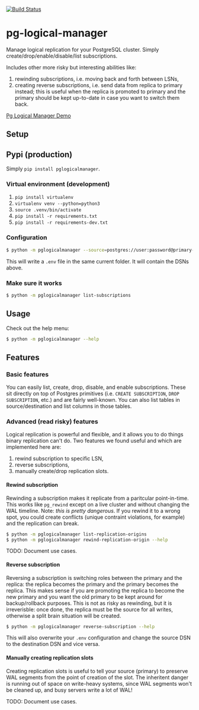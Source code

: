 [![Build Status](https://travis-ci.com/levkk/pg-logical-manager.svg?branch=master)](https://travis-ci.com/levkk/pg-logical-manager)

# pg-logical-manager
Manage logical replication for your PostgreSQL cluster. Simply create/drop/enable/disable/list subscriptions.

Includes other more risky but interesting abilities like:
1. rewinding subscriptions, i.e. moving back and forth between LSNs,
2. creating reverse subscriptions, i.e. send data from replica to primary instead; this is useful when the replica is promoted to primary and the primary should be kept up-to-date in case you want to switch them back.

[Pg Logical Manager Demo](https://i.imgur.com/bXpufEm.gif)

## Setup

## Pypi (production)

Simply 	`pip install pglogicalmanager`.

### Virtual environment (development)

1. `pip install virtualenv`
2. `virtualenv venv --python=python3`
3. `source .venv/bin/activate`
4. `pip install -r requirements.txt`
5. `pip install -r requirements-dev.txt`


### Configuration

```bash
$ python -m pglogicalmanager --source=postgres://user:password@primary-db:5432/database --destination=postgres://user:password@replica-db:5432/database
```

This will write a `.env` file in the same current folder. It will contain the DSNs above.

### Make sure it works

```bash
$ python -m pglogicalmanager list-subscriptions
```

## Usage

Check out the help menu:

```bash
$ python -m pglogicalmanager --help
```

## Features

### Basic features

You can easily list, create, drop, disable, and enable subscriptions. These sit directly on top of Postgres primitives (i.e. `CREATE SUBSCRIPTION`, `DROP SUBSCRIPTION`, etc.) and are fairly well-known. You can also list tables in source/destination and list columns in those tables.

### Advanced (read risky) features

Logical replication is powerful and flexible, and it allows you to do things binary replication can't do. Two features we found useful and which are implemented here are:

1. rewind subscription to specific LSN,
2. reverse subscriptions,
3. manually create/drop replication slots.

#### Rewind subscription

Rewinding a subscription makes it replicate from a paritcular point-in-time. This works like `pg_rewind` except on a live cluster and without changing the WAL timeline. Note: _this is pretty dangerous_. If you rewind it to a wrong spot, you could create conflicts (unique contraint violations, for example) and the replication can break.

```bash
$ python -m pglogicalmanager list-replication-origins
$ python -m pglogicalmanager rewind-replication-origin --help
```

TODO: Document use cases.

#### Reverse subscription

Reversing a subscription is switching roles between the primary and the replica: the replica becomes the primary and the primary becomes the replica. This makes sense if you are promoting the replica to become the new primary and you want the old primary to be kept around for backup/rollback purposes. This is not as risky as rewinding, but it is irreverisble: once done, the replica must be the source for all writes, otherwise a split brain situation will be created.


```bash
$ python -m pglogicalmanager reverse-subscription --help
```

This will also overwrite your `.env` configuration and change the source DSN to the destination DSN and vice versa.

#### Manually creating replication slots

Creating replication slots is useful to tell your source (primary) to preserve WAL segments from the point of creation of the slot. The inheritent danger is running out of space on write-heavy systems, since WAL segments won't be cleaned up, and busy servers write a lot of WAL!

TODO: Document use cases.
